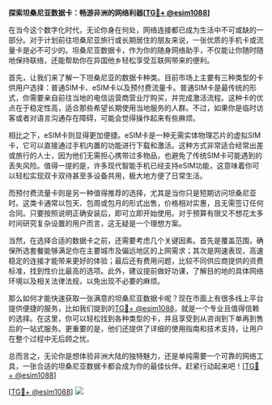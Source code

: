 **探索坦桑尼亚数据卡：畅游非洲的网络利器[[TG💪+ @esim1088](https://t.me/s/esim1088)]**

在当今这个数字化时代，无论你身在何处，网络连接都已成为生活中不可或缺的一部分。对于计划前往坦桑尼亚旅行或长期居住的朋友来说，一张优质的手机卡或流量卡是必不可少的。坦桑尼亚数据卡，作为你的随身网络助手，不仅能让你随时随地保持联络，还能帮助你在异国他乡轻松享受互联网带来的便利。

首先，让我们来了解一下坦桑尼亚的数据卡种类。目前市场上主要有三种类型的卡供用户选择：普通SIM卡、eSIM卡以及预付费流量卡。普通SIM卡是最传统的形式，你需要亲自前往当地的电信运营商营业厅购买，并完成激活流程。这种卡的优点在于稳定性高，适合那些希望长期使用当地服务的人群。不过，如果你是临时访客或者对语言沟通存在障碍，可能会觉得操作起来有些麻烦。

相比之下，eSIM卡则显得更加便捷。eSIM卡是一种无需实体物理芯片的虚拟SIM卡，它可以直接通过手机内置的功能进行下载和激活。这种方式非常适合经常出差或旅行的人士，因为他们无需担心携带过多物品，也避免了传统SIM卡可能遇到的丢失风险。值得一提的是，许多现代智能手机已经支持eSIM功能，这意味着你可以轻松实现双卡双待甚至多设备共用，极大地方便了日常生活。

而预付费流量卡则是另一种值得推荐的选择，尤其是当你只是短期访问坦桑尼亚时。这类卡通常以包天、包周或包月的形式出售，价格相对实惠，且无需签订任何合同。只要按照说明正确安装后，即可立即开始使用。对于预算有限又不想花太多时间研究复杂设置的用户而言，这无疑是一个理想方案。

当然，在选择合适的数据卡之前，还需要考虑几个关键因素。首先是覆盖范围，确保所选套餐能够满足你在主要城市及偏远地区的上网需求；其次是网速表现，高速稳定的连接才能带来更好的体验；最后还有费用问题，比较不同供应商提供的资费标准，找到性价比最高的选项。此外，建议提前做好功课，了解目的地的具体网络环境以及相关法律法规，以免出现不必要的麻烦。

那么如何才能快速获取一张满意的坦桑尼亚数据卡呢？现在市面上有很多线上平台提供便捷的服务，比如我们提到的[TG💪+ @esim1088](https://t.me/s/esim1088)，就是一个专业且值得信赖的选择。在这里，你可以轻松找到各种类型的卡，并且享受到从咨询到下单再到售后的一站式服务。更重要的是，他们还提供了详细的使用指南和技术支持，让用户在整个过程中无后顾之忧。

总而言之，无论你是想体验非洲大陆的独特魅力，还是单纯需要一个可靠的网络工具，一张合适的坦桑尼亚数据卡都会成为你的最佳伙伴。赶紧行动起来吧！[[TG💪+ @esim1088](https://t.me/s/esim1088)] 

[[TG💪+ @esim1088](https://t.me/s/esim1088)] ![](https://i.postimg.cc/4NQfJmqS/Snipaste-2025-05-13-00-14-12.png)